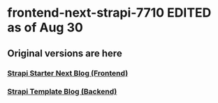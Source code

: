 # frontend-next-strapi-7710 EDITED as of Aug 30

## Original versions are here

### [Strapi Starter Next Blog (Frontend)](https://github.com/strapi/strapi-starter-next-blog)

### [Strapi Template Blog (Backend)](https://github.com/strapi/strapi-template-blog)
